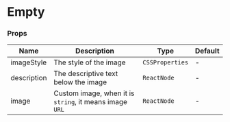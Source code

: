 # Empty

<code src="./demos/demo1.tsx"></code>

### Props

| Name        | Description                                             | Type            | Default |
| ----------- | ------------------------------------------------------- | --------------- | ------- |
| imageStyle  | The style of the image                                  | `CSSProperties` | -       |
| description | The descriptive text below the image                    | `ReactNode`     | -       |
| image       | Custom image, when it is `string`, it means image `URL` | `ReactNode`     | -       |
